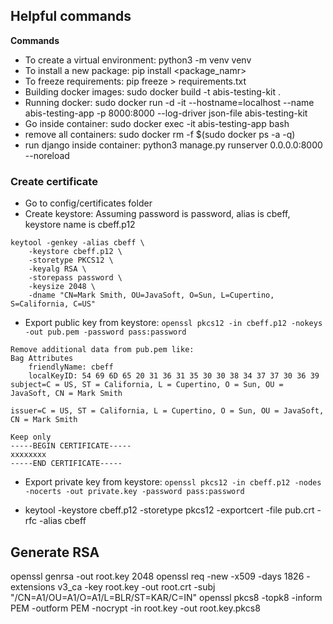 ## Helpful commands

**Commands**
* To create a virtual environment: python3 -m venv venv
* To install a new package: pip install <package_namr>
* To freeze requirements: pip freeze > requirements.txt
* Building docker images: sudo docker build -t abis-testing-kit . 
* Running docker: sudo docker run -d -it --hostname=localhost --name abis-testing-app -p 8000:8000 --log-driver json-file abis-testing-kit
* Go inside container: sudo docker exec -it abis-testing-app bash
* remove all containers: sudo docker rm -f $(sudo docker ps -a -q)
* run django inside container: python3 manage.py runserver 0.0.0.0:8000 --noreload

### Create certificate
* Go to config/certificates folder
* Create keystore:
Assuming password is password, alias is cbeff, keystore name is cbeff.p12
```text
keytool -genkey -alias cbeff \
    -keystore cbeff.p12 \
    -storetype PKCS12 \
    -keyalg RSA \
    -storepass password \
    -keysize 2048 \
    -dname "CN=Mark Smith, OU=JavaSoft, O=Sun, L=Cupertino, S=California, C=US"
```
* Export public key from keystore: `openssl pkcs12 -in cbeff.p12 -nokeys -out pub.pem -password pass:password`
```text
Remove additional data from pub.pem like:
Bag Attributes
    friendlyName: cbeff
    localKeyID: 54 69 6D 65 20 31 36 31 35 30 30 38 34 37 37 30 36 39 
subject=C = US, ST = California, L = Cupertino, O = Sun, OU = JavaSoft, CN = Mark Smith

issuer=C = US, ST = California, L = Cupertino, O = Sun, OU = JavaSoft, CN = Mark Smith

Keep only 
-----BEGIN CERTIFICATE-----
xxxxxxxx
-----END CERTIFICATE-----
```

* Export private key from keystore: `openssl pkcs12 -in cbeff.p12 -nodes -nocerts -out private.key -password pass:password`

* keytool -keystore cbeff.p12 -storetype pkcs12 -exportcert -file pub.crt -rfc -alias cbeff

## Generate RSA
openssl genrsa -out root.key 2048
openssl req -new -x509 -days 1826 -extensions v3_ca -key root.key -out root.crt -subj "/CN=A1/OU=A1/O=A1/L=BLR/ST=KAR/C=IN"
openssl pkcs8 -topk8 -inform PEM -outform PEM -nocrypt -in root.key -out root.key.pkcs8